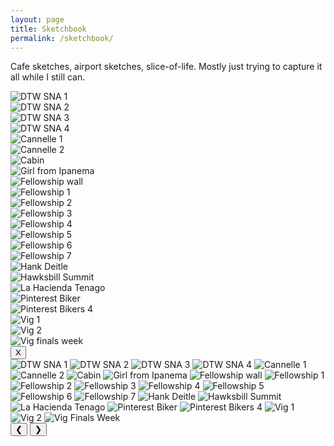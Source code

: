 ```yaml
---
layout: page
title: Sketchbook
permalink: /sketchbook/
---
```


Cafe sketches, airport sketches, slice-of-life. Mostly just trying to capture it all while I still can.

<div class="slideshow" id="sketchbook">
<!-- Thumbnail Gallery -->
<div class="thumbnail-gallery">
  <div class="thumbnail" data-index="0">
    <img src="../images/sketchbook/DTW_→_SNA_→_DTW_Sept_2024-2.PNG" alt="DTW SNA 1">
  </div>
  <div class="thumbnail" data-index="1">
    <img src="../images/sketchbook/DTW_→_SNA_→_DTW_Sept_2024-3.PNG" alt="DTW SNA 2">
  </div>
  <div class="thumbnail" data-index="2">
    <img src="../images/sketchbook/DTW_→_SNA_→_DTW_Sept_2024-4.PNG" alt="DTW SNA 3">
  </div>
  <div class="thumbnail" data-index="3">
    <img src="../images/sketchbook/DTW_→_SNA_→_DTW_Sept_2024-5.PNG" alt="DTW SNA 4">
  </div>
  <div class="thumbnail" data-index="4">
    <img src="../images/sketchbook/Cannelle_2.PNG" alt="Cannelle 1">
  </div>
  <div class="thumbnail" data-index="5">
    <img src="../images/sketchbook/Cannelle_3.PNG" alt="Cannelle 2">
  </div>
  <div class="thumbnail" data-index="6">
    <img src="../images/sketchbook/Cabin_WV.JPG" alt="Cabin">
  </div>
  <div class="thumbnail" data-index="7">
    <img src="../images/sketchbook/Girl_from_Ipanema.jpg" alt="Girl from Ipanema">
  </div>
  <div class="thumbnail" data-index="8">
    <img src="../images/sketchbook/Fellowship_wall.jpg" alt="Fellowship wall">
  </div>
  <div class="thumbnail" data-index="9">
    <img src="../images/sketchbook/Fellowship_1.jpg" alt="Fellowship 1">
  </div>
  <div class="thumbnail" data-index="10">
    <img src="../images/sketchbook/Fellowship_2.jpg" alt="Fellowship 2">
  </div>
  <div class="thumbnail" data-index="11">
    <img src="../images/sketchbook/Fellowship_3.jpg" alt="Fellowship 3">
  </div>
  <div class="thumbnail" data-index="12">
    <img src="../images/sketchbook/Fellowship_4.jpg" alt="Fellowship 4">
  </div>
  <div class="thumbnail" data-index="13">
    <img src="../images/sketchbook/Fellowship_5.jpg" alt="Fellowship 5">
  </div>
  <div class="thumbnail" data-index="14">
    <img src="../images/sketchbook/Fellowship_6.jpg" alt="Fellowship 6">
  </div>
  <div class="thumbnail" data-index="15">
    <img src="../images/sketchbook/Fellowship_7.jpg" alt="Fellowship 7">
  </div>
  <div class="thumbnail" data-index="16">
    <img src="../images/sketchbook/Hank_Deitle.JPG" alt="Hank Deitle">
  </div>
  <div class="thumbnail" data-index="17">
    <img src="../images/sketchbook/Hawksbill_Summit.JPG" alt="Hawksbill Summit">
  </div>
  <div class="thumbnail" data-index="18">
    <img src="../images/sketchbook/La_Hacienda_Tenago.jpg" alt="La Hacienda Tenago">
  </div>
  <div class="thumbnail" data-index="19">
    <img src="../images/sketchbook/Pinterest_Biker.JPG" alt="Pinterest Biker">
  </div>
  <div class="thumbnail" data-index="20">
    <img src="../images/sketchbook/Pinterest_Bikers_4.JPG" alt="Pinterest Bikers 4">
  </div>
  <div class="thumbnail" data-index="21">
    <img src="../images/sketchbook/Vig_1.jpg" alt="Vig 1">
  </div>
  <div class="thumbnail" data-index="22">
    <img src="../images/sketchbook/Vig_2.JPG" alt="Vig 2">
  </div>
  <div class="thumbnail" data-index="23">
    <img src="../images/sketchbook/Vig_Finals_Week.jpg" alt="Vig finals week">
  </div>
</div>

<!-- Full-size Image Viewer (initially hidden) -->
<div class="full-size-gallery">
  <button class="close-gallery">X</button>
  <div class="image-container">
    <img class="full-image" src="../images/sketchbook/DTW_→_SNA_→_DTW_Sept_2024-2.PNG" alt="DTW SNA 1">
    <img class="full-image" src="../images/sketchbook/DTW_→_SNA_→_DTW_Sept_2024-3.PNG" alt="DTW SNA 2">
    <img class="full-image" src="../images/sketchbook/DTW_→_SNA_→_DTW_Sept_2024-4.PNG" alt="DTW SNA 3">
    <img class="full-image" src="../images/sketchbook/DTW_→_SNA_→_DTW_Sept_2024-5.PNG" alt="DTW SNA 4">
    <img class="full-image" src="../images/sketchbook/Cannelle_2.PNG" alt="Cannelle 1">
    <img class="full-image" src="../images/sketchbook/Cannelle_3.PNG" alt="Cannelle 2">
    <img class="full-image" src="../images/sketchbook/Cabin_WV.JPG" alt="Cabin">
    <img class="full-image" src="../images/sketchbook/Girl_from_Ipanema.jpg" alt="Girl from Ipanema">
    <img class="full-image" src="../images/sketchbook/Fellowship_wall.jpg" alt="Fellowship wall">
    <img class="full-image" src="../images/sketchbook/Fellowship_1.jpg" alt="Fellowship 1">
    <img class="full-image" src="../images/sketchbook/Fellowship_2.jpg" alt="Fellowship 2">
    <img class="full-image" src="../images/sketchbook/Fellowship_3.jpg" alt="Fellowship 3">
    <img class="full-image" src="../images/sketchbook/Fellowship_4.jpg" alt="Fellowship 4">
    <img class="full-image" src="../images/sketchbook/Fellowship_5.jpg" alt="Fellowship 5">
    <img class="full-image" src="../images/sketchbook/Fellowship_6.jpg" alt="Fellowship 6">
    <img class="full-image" src="../images/sketchbook/Fellowship_7.jpg" alt="Fellowship 7">
    <img class="full-image" src="../images/sketchbook/Hank_Deitle.JPG" alt="Hank Deitle">
    <img class="full-image" src="../images/sketchbook/Hawksbill_Summit.JPG" alt="Hawksbill Summit">
    <img class="full-image" src="../images/sketchbook/La_Hacienda_Tenago.jpg" alt="La Hacienda Tenago">
    <img class="full-image" src="../images/sketchbook/Pinterest_Biker.JPG" alt="Pinterest Biker">
    <img class="full-image" src="../images/sketchbook/Pinterest_Bikers_4.JPG" alt="Pinterest Bikers 4">
    <img class="full-image" src="../images/sketchbook/Vig_1.jpg" alt="Vig 1">
    <img class="full-image" src="../images/sketchbook/Vig_2.JPG" alt="Vig 2">
    <img class="full-image" src="../images/sketchbook/Vig_Finals_Week.jpg" alt="Vig Finals Week">
  </div>
  <button class="prev-image">&#10094;</button>
  <button class="next-image">&#10095;</button>
</div>
</div>


<script src="https://code.jquery.com/jquery-3.6.0.min.js"></script>
<script src="../gallery.js"></script>
